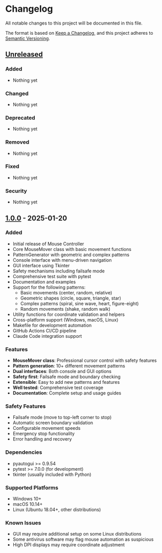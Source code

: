 # Changelog

All notable changes to this project will be documented in this file.

The format is based on [Keep a Changelog](https://keepachangelog.com/en/1.0.0/),
and this project adheres to [Semantic Versioning](https://semver.org/spec/v2.0.0.html).

## [Unreleased]

### Added
- Nothing yet

### Changed
- Nothing yet

### Deprecated
- Nothing yet

### Removed
- Nothing yet

### Fixed
- Nothing yet

### Security
- Nothing yet

## [1.0.0] - 2025-01-20

### Added
- Initial release of Mouse Controller
- Core MouseMover class with basic movement functions
- PatternGenerator with geometric and complex patterns
- Console interface with menu-driven navigation
- GUI interface using Tkinter
- Safety mechanisms including failsafe mode
- Comprehensive test suite with pytest
- Documentation and examples
- Support for the following patterns:
  - Basic movements (center, random, relative)
  - Geometric shapes (circle, square, triangle, star)
  - Complex patterns (spiral, sine wave, heart, figure-eight)
  - Random movements (shake, random walk)
- Utility functions for coordinate validation and helpers
- Cross-platform support (Windows, macOS, Linux)
- Makefile for development automation
- GitHub Actions CI/CD pipeline
- Claude Code integration support

### Features
- **MouseMover class**: Professional cursor control with safety features
- **Pattern generation**: 10+ different movement patterns
- **Dual interfaces**: Both console and GUI options
- **Safety first**: Failsafe mode and boundary checking
- **Extensible**: Easy to add new patterns and features
- **Well tested**: Comprehensive test coverage
- **Documentation**: Complete setup and usage guides

### Safety Features
- Failsafe mode (move to top-left corner to stop)
- Automatic screen boundary validation
- Configurable movement speeds
- Emergency stop functionality
- Error handling and recovery

### Dependencies
- pyautogui >= 0.9.54
- pytest >= 7.0.0 (for development)
- tkinter (usually included with Python)

### Supported Platforms
- Windows 10+
- macOS 10.14+
- Linux (Ubuntu 18.04+, other distributions)

### Known Issues
- GUI may require additional setup on some Linux distributions
- Some antivirus software may flag mouse automation as suspicious
- High DPI displays may require coordinate adjustment

[Unreleased]: https://github.com/yourusername/mouse-controller/compare/v1.0.0...HEAD
[1.0.0]: https://github.com/yourusername/mouse-controller/releases/tag/v1.0.0
